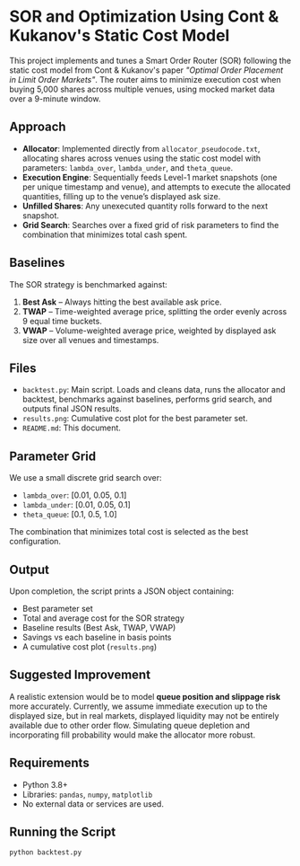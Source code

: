  # SOR and Optimization Using Cont & Kukanov's Static Cost Model

This project implements and tunes a Smart Order Router (SOR) following the static cost model from Cont & Kukanov's paper _"Optimal Order Placement in Limit Order Markets"_. The router aims to minimize execution cost when buying 5,000 shares across multiple venues, using mocked market data over a 9-minute window.

## Approach

- **Allocator**: Implemented directly from `allocator_pseudocode.txt`, allocating shares across venues using the static cost model with parameters: `lambda_over`, `lambda_under`, and `theta_queue`.
- **Execution Engine**: Sequentially feeds Level-1 market snapshots (one per unique timestamp and venue), and attempts to execute the allocated quantities, filling up to the venue’s displayed ask size.
- **Unfilled Shares**: Any unexecuted quantity rolls forward to the next snapshot.
- **Grid Search**: Searches over a fixed grid of risk parameters to find the combination that minimizes total cash spent.

## Baselines

The SOR strategy is benchmarked against:
1. **Best Ask** – Always hitting the best available ask price.
2. **TWAP** – Time-weighted average price, splitting the order evenly across 9 equal time buckets.
3. **VWAP** – Volume-weighted average price, weighted by displayed ask size over all venues and timestamps.

## Files

- `backtest.py`: Main script. Loads and cleans data, runs the allocator and backtest, benchmarks against baselines, performs grid search, and outputs final JSON results.
- `results.png`: Cumulative cost plot for the best parameter set.
- `README.md`: This document.

## Parameter Grid

We use a small discrete grid search over:

- `lambda_over`: [0.01, 0.05, 0.1]
- `lambda_under`: [0.01, 0.05, 0.1]
- `theta_queue`: [0.1, 0.5, 1.0]

The combination that minimizes total cost is selected as the best configuration.

## Output

Upon completion, the script prints a JSON object containing:

- Best parameter set
- Total and average cost for the SOR strategy
- Baseline results (Best Ask, TWAP, VWAP)
- Savings vs each baseline in basis points
- A cumulative cost plot (`results.png`)

## Suggested Improvement

A realistic extension would be to model **queue position and slippage risk** more accurately. Currently, we assume immediate execution up to the displayed size, but in real markets, displayed liquidity may not be entirely available due to other order flow. Simulating queue depletion and incorporating fill probability would make the allocator more robust.

## Requirements

- Python 3.8+
- Libraries: `pandas`, `numpy`, `matplotlib`
- No external data or services are used.

## Running the Script

```bash
python backtest.py
